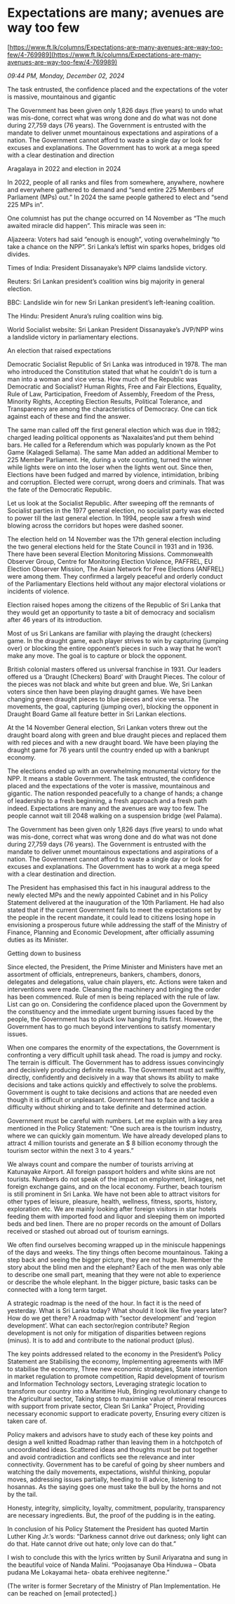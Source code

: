 # Expectations are many; avenues are way too few

[https://www.ft.lk/columns/Expectations-are-many-avenues-are-way-too-few/4-769989](https://www.ft.lk/columns/Expectations-are-many-avenues-are-way-too-few/4-769989)

*09:44 PM, Monday, December 02, 2024*

The task entrusted, the confidence placed and the expectations of the voter is massive, mountainous and gigantic

The Government has been given only 1,826 days (five years) to undo what was mis-done, correct what was wrong done and do what was not done during 27,759 days (76 years). The Government is entrusted with the mandate to deliver unmet mountainous expectations and aspirations of a nation. The Government cannot afford to waste a single day or look for excuses and explanations. The Government has to work at a mega speed with a clear destination and direction

Aragalaya in 2022 and election in 2024

In 2022, people of all ranks and files from somewhere, anywhere, nowhere and everywhere gathered to demand and “send entire 225 Members of Parliament (MPs) out.” In 2024 the same people gathered to elect and “send 225 MPs in”.

One columnist has put the change occurred on 14 November as “The much awaited miracle did happen”. This miracle was seen in:

Aljazeera: Voters had said “enough is enough”, voting overwhelmingly “to take a chance on the NPP”. Sri Lanka’s leftist win sparks hopes, bridges old divides.

Times of India: President Dissanayake’s NPP claims landslide victory.

Reuters: Sri Lankan president’s coalition wins big majority in general election.

BBC: Landslide win for new Sri Lankan president’s left-leaning coalition.

The Hindu: President Anura’s ruling coalition wins big.

World Socialist website: Sri Lankan President Dissanayake’s JVP/NPP wins a landslide victory in parliamentary elections.

An election that raised expectations

Democratic Socialist Republic of Sri Lanka was introduced in 1978. The man who introduced the Constitution stated that what he couldn’t do is turn a man into a woman and vice versa. How much of the Republic was Democratic and Socialist? Human Rights, Free and Fair Elections, Equality, Rule of Law, Participation, Freedom of Assembly, Freedom of the Press, Minority Rights, Accepting Election Results, Political Tolerance, and Transparency are among the characteristics of Democracy. One can tick against each of these and find the answer.

The same man called off the first general election which was due in 1982; charged leading political opponents as ‘Naxalaites’and put them behind bars. He called for a Referendum which was popularly known as the Pot Game (Kalagedi Sellama). The same Man added an additional Member to 225 Member Parliament. He, during a vote counting, turned the winner while lights were on into the loser when the lights went out. Since then, Elections have been fudged and marred by violence, intimidation, bribing and corruption. Elected were corrupt, wrong doers and criminals. That was the fate of the Democratic Republic.

Let us look at the Socialist Republic. After sweeping off the remnants of Socialist parties in the 1977 general election, no socialist party was elected to power till the last general election. In 1994, people saw a fresh wind blowing across the corridors but hopes were dashed sooner.

The election held on 14 November was the 17th general election including the two general elections held for the State Council in 1931 and in 1936. There have been several Election Monitoring Missions. Commonwealth Observer Group, Centre for Monitoring Election Violence, PAFFREL, EU Election Observer Mission, The Asian Network for Free Elections (ANFREL) were among them. They confirmed a largely peaceful and orderly conduct of the Parliamentary Elections held without any major electoral violations or incidents of violence.

Election raised hopes among the citizens of the Republic of Sri Lanka that they would get an opportunity to taste a bit of democracy and socialism after 46 years of its introduction.

Most of us Sri Lankans are familiar with playing the draught (checkers) game. In the draught game, each player strives to win by capturing (jumping over) or blocking the entire opponent’s pieces in such a way that he won’t make any move. The goal is to capture or block the opponent.

British colonial masters offered us universal franchise in 1931. Our leaders offered us a ‘Draught (Checkers) Board’ with Draught Pieces. The colour of the pieces was not black and white but green and blue. We, Sri Lankan voters since then have been playing draught games. We have been changing green draught pieces to blue pieces and vice versa. The movements, the goal, capturing (jumping over), blocking the opponent in Draught Board Game all feature better in Sri Lankan elections.

At the 14 November General election, Sri Lankan voters threw out the draught board along with green and blue draught pieces and replaced them with red pieces and with a new draught board. We have been playing the draught game for 76 years until the country ended up with a bankrupt economy.

The elections ended up with an overwhelming monumental victory for the NPP. It means a stable Government. The task entrusted, the confidence placed and the expectations of the voter is massive, mountainous and gigantic. The nation responded peacefully to a change of hands; a change of leadership to a fresh beginning, a fresh approach and a fresh path indeed. Expectations are many and the avenues are way too few. The people cannot wait till 2048 walking on a suspension bridge (wel Palama).

The Government has been given only 1,826 days (five years) to undo what was mis-done, correct what was wrong done and do what was not done during 27,759 days (76 years). The Government is entrusted with the mandate to deliver unmet mountainous expectations and aspirations of a nation. The Government cannot afford to waste a single day or look for excuses and explanations. The Government has to work at a mega speed with a clear destination and direction.

The President has emphasised this fact in his inaugural address to the newly elected MPs and the newly appointed Cabinet and in his Policy Statement delivered at the inauguration of the 10th Parliament. He had also stated that if the current Government fails to meet the expectations set by the people in the recent mandate, it could lead to citizens losing hope in envisioning a prosperous future while addressing the staff of the Ministry of Finance, Planning and Economic Development, after officially assuming duties as its Minister.

Getting down to business

Since elected, the President, the Prime Minister and Ministers have met an assortment of officials, entrepreneurs, bankers, chambers, donors, delegates and delegations, value chain players, etc. Actions were taken and interventions were made. Cleansing the machinery and bringing the order has been commenced. Rule of men is being replaced with the rule of law. List can go on. Considering the confidence placed upon the Government by the constituency and the immediate urgent burning issues faced by the people, the Government has to pluck low hanging fruits first. However, the Government has to go much beyond interventions to satisfy momentary issues.

When one compares the enormity of the expectations, the Government is confronting a very difficult uphill task ahead. The road is jumpy and rocky. The terrain is difficult. The Government has to address issues convincingly and decisively producing definite results. The Government must act swiftly, directly, confidently and decisively in a way that shows its ability to make decisions and take actions quickly and effectively to solve the problems. Government is ought to take decisions and actions that are needed even though it is difficult or unpleasant. Government has to face and tackle a difficulty without shirking and to take definite and determined action.

Government must be careful with numbers. Let me explain with a key area mentioned in the Policy Statement: “One such area is the tourism industry, where we can quickly gain momentum. We have already developed plans to attract 4 million tourists and generate an $ 8 billion economy through the tourism sector within the next 3 to 4 years.”

We always count and compare the number of tourists arriving at Katunayake Airport. All foreign passport holders and white skins are not tourists. Numbers do not speak of the impact on employment, linkages, net foreign exchange gains, and on the local economy. Further, beach tourism is still prominent in Sri Lanka. We have not been able to attract visitors for other types of leisure, pleasure, health, wellness, fitness, sports, history, exploration etc. We are mainly looking after foreign visitors in star hotels feeding them with imported food and liquor and sleeping them on imported beds and bed linen. There are no proper records on the amount of Dollars received or stashed out abroad out of tourism earnings.

We often find ourselves becoming wrapped up in the miniscule happenings of the days and weeks. The tiny things often become mountainous. Taking a step back and seeing the bigger picture, they are not huge. Remember the story about the blind men and the elephant? Each of the men was only able to describe one small part, meaning that they were not able to experience or describe the whole elephant. In the bigger picture, basic tasks can be connected with a long term target.

A strategic roadmap is the need of the hour. In fact it is the need of yesterday. What is Sri Lanka today? What should it look like five years later? How do we get there? A roadmap with “sector development’ and ‘region development’. What can each sector/region contribute? Region development is not only for mitigation of disparities between regions (minus). It is to add and contribute to the national product (plus).

The key points addressed related to the economy in the President’s Policy Statement are Stabilising the economy, Implementing agreements with IMF to stabilise the economy, Three new economic strategies, State intervention in market regulation to promote competition, Rapid development of tourism and Information Technology sectors, Leveraging strategic location to transform our country into a Maritime Hub, Bringing revolutionary change to the Agricultural sector, Taking steps to maximise value of mineral resources with support from private sector, Clean Sri Lanka” Project, Providing necessary economic support to eradicate poverty, Ensuring every citizen is taken care of.

Policy makers and advisors have to study each of these key points and design a well knitted Roadmap rather than leaving them in a hotchpotch of uncoordinated ideas. Scattered ideas and thoughts must be put together and avoid contradiction and conflicts see the relevance and inter connectivity. Government has to be careful of going by sheer numbers and watching the daily movements, expectations, wishful thinking, popular moves, addressing issues partially, heeding to ill advice, listening to hosannas. As the saying goes one must take the bull by the horns and not by the tail.

Honesty, integrity, simplicity, loyalty, commitment, popularity, transparency are necessary ingredients. But, the proof of the pudding is in the eating.

In conclusion of his Policy Statement the President has quoted Martin Luther King Jr.’s words: “Darkness cannot drive out darkness; only light can do that. Hate cannot drive out hate; only love can do that.”

I wish to conclude this with the lyrics written by Sunil Ariyaratna and sung in the beautiful voice of Nanda Malini. “Poojasanaye Oba Hinduwa – Obata pudana Me Lokayamai heta- obata erehivee negitenne.”

(The writer is former Secretary of the Ministry of Plan Implementation. He can be reached on [email protected].)

